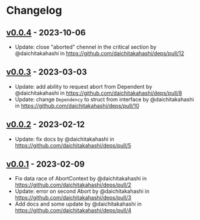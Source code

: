 # Changelog

## [v0.0.4](https://github.com/daichitakahashi/deps/compare/v0.0.3...v0.0.4) - 2023-10-06
- Update: close "aborted" chennel in the critical section by @daichitakahashi in https://github.com/daichitakahashi/deps/pull/12

## [v0.0.3](https://github.com/daichitakahashi/deps/compare/v0.0.2...v0.0.3) - 2023-03-03
- Update: add ability to request abort from Dependent by @daichitakahashi in https://github.com/daichitakahashi/deps/pull/8
- Update: change `Dependency` to struct from interface by @daichitakahashi in https://github.com/daichitakahashi/deps/pull/10

## [v0.0.2](https://github.com/daichitakahashi/deps/compare/v0.0.1...v0.0.2) - 2023-02-12
- Update: fix docs by @daichitakahashi in https://github.com/daichitakahashi/deps/pull/5

## [v0.0.1](https://github.com/daichitakahashi/deps/commits/v0.0.1) - 2023-02-09
- Fix data race of AbortContext by @daichitakahashi in https://github.com/daichitakahashi/deps/pull/2
- Update: error on second Abort by @daichitakahashi in https://github.com/daichitakahashi/deps/pull/3
- Add docs and some update by @daichitakahashi in https://github.com/daichitakahashi/deps/pull/4
